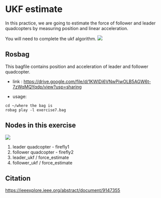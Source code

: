# UKF estimate

In this practice, we are going to estimate the force of follower and leader quadcopters by measuring position and linear acceleration. 

You will need to complete the ukf algorithm. 
![](https://i.imgur.com/DjFd2NO.png)

## Rosbag
This bagfile contains position and acceleration of leader and follower quadcopter. 

- link : https://drive.google.com/file/d/1KWIDi6VNwPiwOLB5AGW6t-7zWqMQYqdp/view?usp=sharing

- usage:
```bash=
cd ~/where the bag is 
robag play -l exercise7.bag
```

## Nodes in this exercise
![](https://i.imgur.com/iq4UIkg.png)

1. leader quadcopter - firefly1
2. follower quadcopter - firefly2
3. leader_ukf / force_estimate
4. follower_ukf / force_estimate



## Citation
https://ieeexplore.ieee.org/abstract/document/9147355